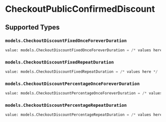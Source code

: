 # CheckoutPublicConfirmedDiscount


## Supported Types

### `models.CheckoutDiscountFixedOnceForeverDuration`

```python
value: models.CheckoutDiscountFixedOnceForeverDuration = /* values here */
```

### `models.CheckoutDiscountFixedRepeatDuration`

```python
value: models.CheckoutDiscountFixedRepeatDuration = /* values here */
```

### `models.CheckoutDiscountPercentageOnceForeverDuration`

```python
value: models.CheckoutDiscountPercentageOnceForeverDuration = /* values here */
```

### `models.CheckoutDiscountPercentageRepeatDuration`

```python
value: models.CheckoutDiscountPercentageRepeatDuration = /* values here */
```


